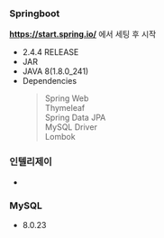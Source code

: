 ### Springboot
**https://start.spring.io/** 에서 세팅 후 시작
- 2.4.4 RELEASE
- JAR
- JAVA 8(1.8.0_241)
- Dependencies
  > Spring Web<br>Thymeleaf<br>Spring Data JPA<br>MySQL Driver<br>Lombok
  
### 인텔리제이
-

### MySQL
- 8.0.23

